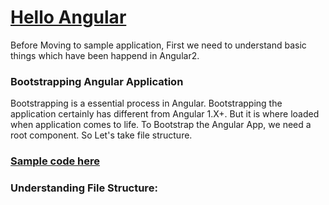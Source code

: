 # [Hello Angular](https://plnkr.co/edit/cBWxRPtDiIKZIAv8kSVM?p=preview)

Before Moving to sample application, First we need to understand basic things which have been happend in Angular2. 


### Bootstrapping Angular Application
Bootstrapping is a essential process in Angular. Bootstrapping the application certainly has different from Angular 1.X+. But it is where loaded when application comes to life. To Bootstrap the Angular App, we need a root component. So Let's take file structure.

### [Sample code here](https://plnkr.co/edit/cBWxRPtDiIKZIAv8kSVM?p=preview)

### Understanding File Structure:
